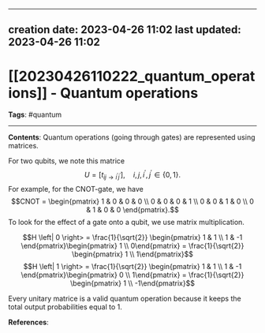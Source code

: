 
---
creation date: 2023-04-26 11:02
last updated: 2023-04-26 11:02
---
# [[20230426110222_quantum_operations]] - Quantum operations
__Tags__: #quantum 

---
__Contents__: Quantum operations (going through gates) are represented using matrices.

For two qubits, we note this matrice
$$U = \left[ t_{ij \rightarrow i^\prime j^\prime}\right], \quad i, j, i^\prime, j^\prime \in \{0, 1\}.$$
For example, for the CNOT-gate, we have
$$CNOT = \begin{pmatrix} 1 & 0 & 0 & 0 \\ 0 & 0 & 0 & 1 \\ 0 & 0 & 1 & 0 \\ 0 & 1 & 0 & 0 \end{pmatrix}.$$
To look for the effect of a gate onto a qubit, we use matrix multiplication.

$$H \left| 0 \right> = \frac{1}{\sqrt{2}} \begin{pmatrix} 1 & 1 \\ 1 & -1 \end{pmatrix}\begin{pmatrix} 1 \\ 0\end{pmatrix} = \frac{1}{\sqrt{2}} \begin{pmatrix} 1 \\ 1\end{pmatrix}$$
$$H \left| 1 \right> = \frac{1}{\sqrt{2}} \begin{pmatrix} 1 & 1 \\ 1 & -1 \end{pmatrix}\begin{pmatrix} 0 \\ 1\end{pmatrix} = \frac{1}{\sqrt{2}} \begin{pmatrix} 1 \\ -1\end{pmatrix}$$

Every unitary matrice is a valid quantum operation because it keeps the total output probabilities equal to $1$.

__References__:

